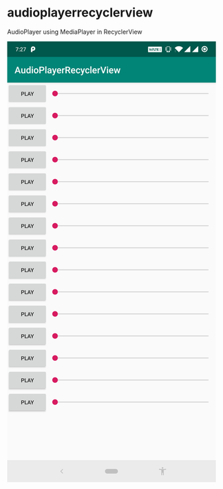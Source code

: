 # audioplayerrecyclerview
AudioPlayer using MediaPlayer in RecyclerView

![img1](screenshots/device-2019-11-05-192527.png)
